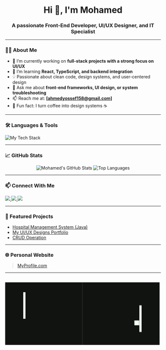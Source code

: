 <h1 align="center">Hi 👋, I'm Mohamed</h1>
<h3 align="center">A passionate Front-End Developer, UI/UX Designer, and IT Specialist</h3>

---

### 👨‍💻 About Me
- 🔭 I’m currently working on **full-stack projects with a strong focus on UI/UX**
- 🌱 I’m learning **React, TypeScript, and backend integration**
- 💡 Passionate about clean code, design systems, and user-centered design
- 💬 Ask me about **front-end frameworks, UI design, or system troubleshooting**
- 📫 Reach me at: **[ahmedyossef158@gmail.com]**
- 🧠 Fun fact: I turn coffee into design systems ☕

---

### 🛠️ Languages & Tools

<p align="left">
  <img src="https://skillicons.dev/icons?i=html,css,js,ts,react,tailwind,figma,ps,xd,java,git,vscode" alt="My Tech Stack" />
</p>

---


### 📈 GitHub Stats

<p align="center">
  <img src="https://github-readme-stats.vercel.app/api?username=MohamedTantawey&show_icons=true&theme=radical" alt="Mohamed's GitHub Stats" />
  <img src="https://github-readme-stats.vercel.app/api/top-langs/?username=MohamedTantawey&layout=compact&theme=radical" alt="Top Languages" />
</p>


---

### 📫 Connect With Me

<p align="left">
  <a href="https://www.linkedin.com/in/mohamed-gamal-025435359" target="_blank">
    <img src="https://img.shields.io/badge/LinkedIn-blue?style=flat&logo=linkedin" />
  </a>
  <a href="https://www.instagram.com/.mohamed.gamal.?utm_source=qr&igsh=MTRveXE1dHE0OG1mcw==" target="_blank">
    <img src="https://img.shields.io/badge/Instagram-%23E4405F.svg?style=flat&logo=instagram" />
  </a>
  <a href="mailto:ahmedyossef158@gmail.com">
    <img src="https://img.shields.io/badge/Email-%23D14836.svg?style=flat&logo=gmail&logoColor=white" />
  </a>
</p>

---

### 🔧 Featured Projects

- [Hospital Management System (Java)](https://github.com/MohamedTantawey/Hospital)
- [My UI/UX Designs Portfolio](https://yourportfolio.com)
- [CRUD Operation]( https://mohamedtantawey.github.io/CRUD-Operation/)

---

### 🌐 Personal Website
> [MyProfile.com](https://mohamedtantawey.github.io/Portfolio/)

---

<br clear="both">

<img src="video games atari GIF by myles.gif" alt="Snake animation" />

